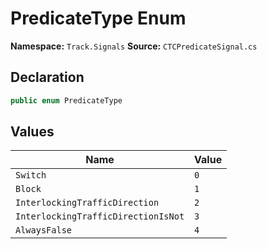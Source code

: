 # PredicateType Enum

**Namespace:** `Track.Signals`
**Source:** `CTCPredicateSignal.cs`

## Declaration

```csharp
public enum PredicateType
```

## Values

| Name | Value |
|------|-------|
| `Switch` | `0` |
| `Block` | `1` |
| `InterlockingTrafficDirection` | `2` |
| `InterlockingTrafficDirectionIsNot` | `3` |
| `AlwaysFalse` | `4` |

